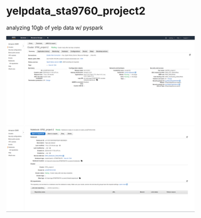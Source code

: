 # yelpdata_sta9760_project2
analyzing 10gb of yelp data w/ pyspark 


![Screenshot](c1.png)
![Screenshot](c2.png)
